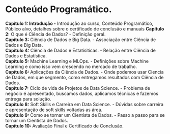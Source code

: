 # Conteúdo Programático.

<div>

**Capítulo 1: Introdução -** Introdução ao curso, Conteúdo Programático, Público alvo, detalhes sobre o certificado de conclusão e manuais 
**Capítulo 2:** O que é Ciência de Dados? - Definição geral. <br/>
**Capítulo 3:** Ciência de Dados e Big Data. - Associação entre Ciência de Dados e Big Data.  <br/>
**Capítulo 4:** Ciência de Dados e Estatísiticas. - Relação entre Ciência de Dados e Estatística. <br/>
**Capítulo 5:** Machine Learning e MLOps. - Definições sobre Machine Learning e como isso vem crescendo no mercado de trabalho. <br/>
**Capítulo 6:** Aplicações da Ciência de Dados. -  Onde podemos usar Ciencia de Dados, em que segmento, como entregamos resultados com Ciência de Dados. <br/>
**Capítulo 7:** Ciclo de vida de Projetos de Data Science. - Problema de negócio é apresentado, buscamos dados, aplicamos técnicas e fazemos entrega para solução. <br/>
**Capítulo 8:** Soft Skills e Carreira em Data Science. - Dúvidas sobre carreira e apresentação de soft skills voltadas as área. <br/>
**Capítulo 9:** Como se tornar um Cientista de Dados. -  Passo a passo para se tornar um Cientista de Dados. <br/>
**Capítulo 10:** Avaliação Final e Certificado de Conclusão. <br/>

</div>
